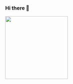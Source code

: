 ### Hi there 👋

<!--
**kimkimhun3/kimkimhun3** is a ✨ _special_ ✨ repository because its `README.md` (this file) appears on your GitHub profile.

Here are some ideas to get you started:

- 🔭 I’m currently working on ...
- 🌱 I’m currently learning ...
- 👯 I’m looking to collaborate on ...
- 🤔 I’m looking for help with ...
- 💬 Ask me about ...
- 📫 How to reach me: ...
- 😄 Pronouns: ...
- ⚡ Fun fact: ...
-->
<img height=200 align="center" src="https://github-readme-stats.vercel.app/api/top-langs?username=kimkimhun3&layout=compact&langs_count=8&card_width=320" />
